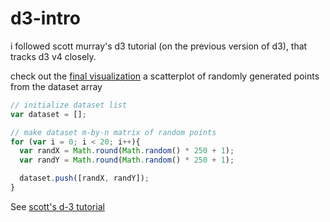 # d3-intro

i followed scott murray's d3 tutorial (on the previous version of d3), that tracks d3 v4 closely.

check out the [final visualization](https://jaymccormick.github.io/d3-intro/)
a scatterplot of randomly generated points from the dataset array

```javascript
// initialize dataset list
var dataset = [];

// make dataset m-by-n matrix of random points
for (var i = 0; i < 20; i++){
  var randX = Math.round(Math.random() * 250 + 1);
  var randY = Math.round(Math.random() * 250 + 1);

  dataset.push([randX, randY]);
}
```

See [scott's d-3 tutorial](http://alignedleft.com/tutorials/d3)
